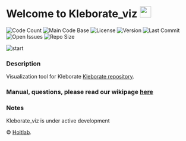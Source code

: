 # Welcome to Kleborate_viz <img src="assets/utils/wave.gif" width="30"/>

![Code Count](https://img.shields.io/github/languages/count/kelwyres/Kleborate_viz)
![Main Code Base](https://img.shields.io/github/languages/top/kelwyres/Kleborate_viz)
![License](https://img.shields.io/badge/License-GPL%20v3-blue)
![Version](https://img.shields.io/badge/version-1.0-red)
![Last Commit](https://img.shields.io/github/last-commit/kelwyres/Kleborate_viz)
![Open Issues](https://img.shields.io/github/issues-raw/kelwyres/Kleborate_viz)
![Repo Size](https://img.shields.io/github/repo-size/kelwyres/Kleborate_viz)

![start](assets/utils/readme_header.png)


### Description


Visualization tool for Kleborate [Kleborate repository](https://github.com/katholt/Kleborate).


### Manual, questions, please read our wikipage [here](https://github.com/kelwyres/Kleborate_viz/wiki)

### Notes

Kleborate_viz is under active development

&copy; [Holtlab](https://holtlab.net/).